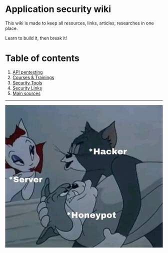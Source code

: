 # Application security wiki
This wiki is made to keep all resources, links, articles, researches in one place. 

Learn to build it, then break it!

# Table of contents

1. [API pentesting](api-pentesting.md)
2. [Courses & Trainings](courses-and-trainings.md)
3. [Security Tools](security-tools.md)
4. [Security Links](security-links.md)
5. [Main sources](main-sources.md)

---

![Untitled](https://github.com/Lzmog/appsec-wiki/blob/main/images/honeypot.png)
